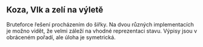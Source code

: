 ## Koza, Vlk a zelí na výletě

Bruteforce řešení procházením do šiřky.
Na dvou různých implementacích je možno vidět, že velmi záleží na vhodné reprezentaci stavu.
Výpisy jsou v obráceném pořadí, ale úloha je symetrická.
